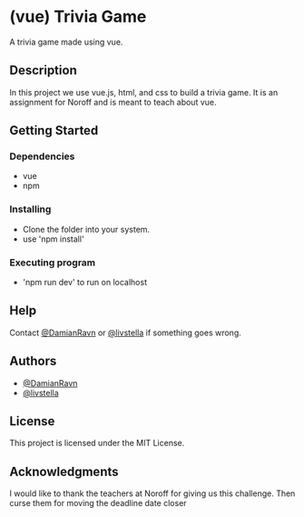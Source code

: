 # (vue) Trivia Game

A trivia game made using vue.

## Description

In this project we use vue.js, html, and css to build a trivia game. 
It is an assignment for Noroff and is meant to teach about vue.

## Getting Started

### Dependencies

* vue
* npm

### Installing

* Clone the folder into your system.
* use 'npm install'

### Executing program

* 'npm run dev' to run on localhost

## Help

Contact [@DamianRavn](https://github.com/DamianRavn) or [@livstella](https://github.com/livstella) if something goes wrong.

## Authors

* [@DamianRavn](https://github.com/DamianRavn)
* [@livstella](https://github.com/livstella)

## License

This project is licensed under the MIT License.

## Acknowledgments

I would like to thank the teachers at Noroff for giving us this challenge. Then curse them for moving the deadline date closer